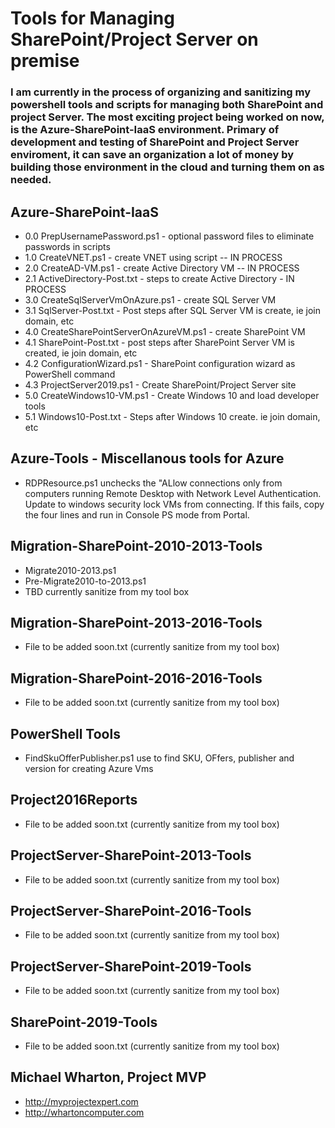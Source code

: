 # Tools for Managing SharePoint/Project Server on premise

### I am currently in the process of organizing and sanitizing my powershell tools and scripts for managing both SharePoint and project Server.  The most exciting project being worked on now, is the Azure-SharePoint-IaaS environment.  Primary of development and testing of SharePoint and Project Server enviroment, it can save an organization a lot of money by building those environment in the cloud and turning them on as needed.

## Azure-SharePoint-IaaS
  * 0.0 PrepUsernamePassword.ps1 - optional password files to eliminate passwords in scripts 
  * 1.0 CreateVNET.ps1 - create VNET using script -- IN PROCESS
  * 2.0 CreateAD-VM.ps1 - create Active Directory VM -- IN PROCESS
  * 2.1 ActiveDirectory-Post.txt - steps to create Active Directory - IN PROCESS
  * 3.0 CreateSqlServerVmOnAzure.ps1 - create SQL Server VM
  * 3.1 SqlServer-Post.txt - Post steps after SQL Server VM is create, ie join domain, etc
  * 4.0 CreateSharePointServerOnAzureVM.ps1 - create SharePoint VM
  * 4.1 SharePoint-Post.txt - post steps after SharePoint Server VM is created, ie join domain, etc
  * 4.2 ConfigurationWizard.ps1 - SharePoint configuration wizard as PowerShell command
  * 4.3 ProjectServer2019.ps1 - Create SharePoint/Project Server site
  * 5.0 CreateWindows10-VM.ps1 - Create Windows 10 and load developer tools 
  * 5.1 Windows10-Post.txt  - Steps after Windows 10 create.  ie join domain, etc

## Azure-Tools - Miscellanous tools for Azure
  * RDPResource.ps1 unchecks the "ALlow connections only from computers running Remote Desktop with Network Level Authentication.
  Update to windows security lock VMs from connecting.  If this fails, copy the four lines and run in Console PS mode from Portal.
## Migration-SharePoint-2010-2013-Tools
  * Migrate2010-2013.ps1
  * Pre-Migrate2010-to-2013.ps1
  * TBD currently sanitize from my tool box
## Migration-SharePoint-2013-2016-Tools
  * File to be added soon.txt (currently sanitize from my tool box)
## Migration-SharePoint-2016-2016-Tools
  * File to be added soon.txt (currently sanitize from my tool box)
## PowerShell Tools
  * FindSkuOfferPublisher.ps1  use to find SKU, OFfers, publisher and version for creating Azure Vms
## Project2016Reports
  * File to be added soon.txt (currently sanitize from my tool box)
## ProjectServer-SharePoint-2013-Tools
  * File to be added soon.txt (currently sanitize from my tool box)
## ProjectServer-SharePoint-2016-Tools
  * File to be added soon.txt (currently sanitize from my tool box)
## ProjectServer-SharePoint-2019-Tools
  * File to be added soon.txt (currently sanitize from my tool box)
## SharePoint-2019-Tools
  * File to be added soon.txt (currently sanitize from my tool box)

## Michael Wharton, Project MVP
* http://myprojectexpert.com 
* http://whartoncomputer.com

